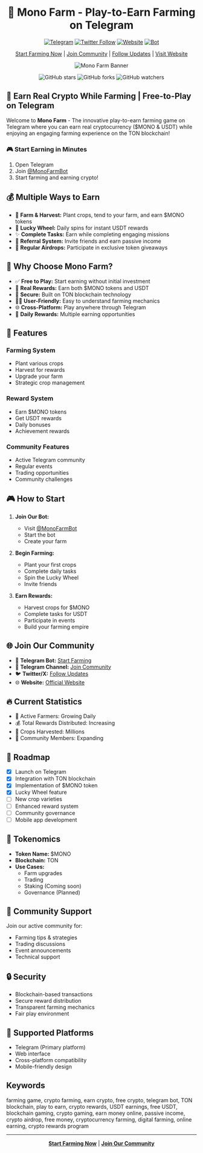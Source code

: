 <!-- Badges for visibility and credibility -->
<div align="center">
  
# 🌾 Mono Farm - Play-to-Earn Farming on Telegram

[![Telegram](https://img.shields.io/badge/Join-Telegram-blue.svg?logo=telegram)](https://t.me/MonoFarmCN)
[![Twitter Follow](https://img.shields.io/badge/Follow-Twitter-1DA1F2?logo=twitter)](https://x.com/MonoFarmTG)
[![Website](https://img.shields.io/badge/Website-MonoFarm-green)](https://monofarm.lol)
[![Bot](https://img.shields.io/badge/Start_Farming-Telegram_Bot-blue)](https://t.me/MonoFarmBot/Farm)

[Start Farming Now](https://t.me/MonoFarmBot/Farm) | [Join Community](https://t.me/MonoFarmCN) | [Follow Updates](https://x.com/MonoFarmTG) | [Visit Website](https://monofarm.lol)

![Mono Farm Banner](https://images.unsplash.com/photo-1625246333195-78d9c38ad449?w=1200&h=400&fit=crop)

![GitHub stars](https://img.shields.io/github/stars/MonoFarm/Mono-Farm---Earn-Crypto-While-Farming?style=social)
![GitHub forks](https://img.shields.io/github/forks/MonoFarm/Mono-Farm---Earn-Crypto-While-Farming?style=social)
![GitHub watchers](https://img.shields.io/github/watchers/MonoFarm/Mono-Farm---Earn-Crypto-While-Farming?style=social)


</div>

## 🌟 Earn Real Crypto While Farming | Free-to-Play on Telegram

Welcome to **Mono Farm** - The innovative play-to-earn farming game on Telegram where you can earn real cryptocurrency ($MONO & USDT) while enjoying an engaging farming experience on the TON blockchain! 

### 🎮 Start Earning in Minutes
1. Open Telegram
2. Join [@MonoFarmBot](https://t.me/MonoFarmBot/Farm)
3. Start farming and earning crypto!

## 💰 Multiple Ways to Earn

- 🌱 **Farm & Harvest:** Plant crops, tend to your farm, and earn $MONO tokens
- 🎡 **Lucky Wheel:** Daily spins for instant USDT rewards
- ✨ **Complete Tasks:** Earn while completing engaging missions
- 👥 **Referral System:** Invite friends and earn passive income
- 🎁 **Regular Airdrops:** Participate in exclusive token giveaways

## 🚀 Why Choose Mono Farm?

- ✅ **Free to Play:** Start earning without initial investment
- 💸 **Real Rewards:** Earn both $MONO tokens and USDT
- 🔐 **Secure:** Built on TON blockchain technology
- 👨‍🌾 **User-Friendly:** Easy to understand farming mechanics
- 🌐 **Cross-Platform:** Play anywhere through Telegram
- 💎 **Daily Rewards:** Multiple earning opportunities

## 🌟 Features

### Farming System
- Plant various crops
- Harvest for rewards
- Upgrade your farm
- Strategic crop management

### Reward System
- Earn $MONO tokens
- Get USDT rewards
- Daily bonuses
- Achievement rewards

### Community Features
- Active Telegram community
- Regular events
- Trading opportunities
- Community challenges

## 🎮 How to Start

1. **Join Our Bot:**
   - Visit [@MonoFarmBot](https://t.me/MonoFarmBot/Farm)
   - Start the bot
   - Create your farm

2. **Begin Farming:**
   - Plant your first crops
   - Complete daily tasks
   - Spin the Lucky Wheel
   - Invite friends

3. **Earn Rewards:**
   - Harvest crops for $MONO
   - Complete tasks for USDT
   - Participate in events
   - Build your farming empire

## 🌐 Join Our Community

- 📱 **Telegram Bot:** [Start Farming](https://t.me/MonoFarmBot/Farm)
- 💬 **Telegram Channel:** [Join Community](https://t.me/MonoFarmCN)
- 🐦 **Twitter/X:** [Follow Updates](https://x.com/MonoFarmTG)
- 🌐 **Website:** [Official Website](https://monofarm.lol)

## 🔥 Current Statistics

- 🌾 Active Farmers: Growing Daily
- 💰 Total Rewards Distributed: Increasing
- 🌱 Crops Harvested: Millions
- 👥 Community Members: Expanding

## 🎯 Roadmap

- [x] Launch on Telegram
- [x] Integration with TON blockchain
- [x] Implementation of $MONO token
- [x] Lucky Wheel feature
- [ ] New crop varieties
- [ ] Enhanced reward system
- [ ] Community governance
- [ ] Mobile app development

## 💎 Tokenomics

- **Token Name:** $MONO
- **Blockchain:** TON
- **Use Cases:**
  - Farm upgrades
  - Trading
  - Staking (Coming soon)
  - Governance (Planned)

## 🤝 Community Support

Join our active community for:
- Farming tips & strategies
- Trading discussions
- Event announcements
- Technical support

## 🔒 Security

- Blockchain-based transactions
- Secure reward distribution
- Transparent farming mechanics
- Fair play environment

## 📱 Supported Platforms

- Telegram (Primary platform)
- Web interface
- Cross-platform compatibility
- Mobile-friendly design

## Keywords
farming game, crypto farming, earn crypto, free crypto, telegram bot, TON blockchain, play to earn, crypto rewards, USDT earnings, free USDT, blockchain gaming, crypto gaming, earn money online, passive income, crypto airdrop, free money, cryptocurrency farming, digital farming, online earning, crypto rewards program

---

<div align="center">

**[Start Farming Now](https://t.me/MonoFarmBot/Farm)** | **[Join Our Community](https://t.me/MonoFarmCN)**

</div>
